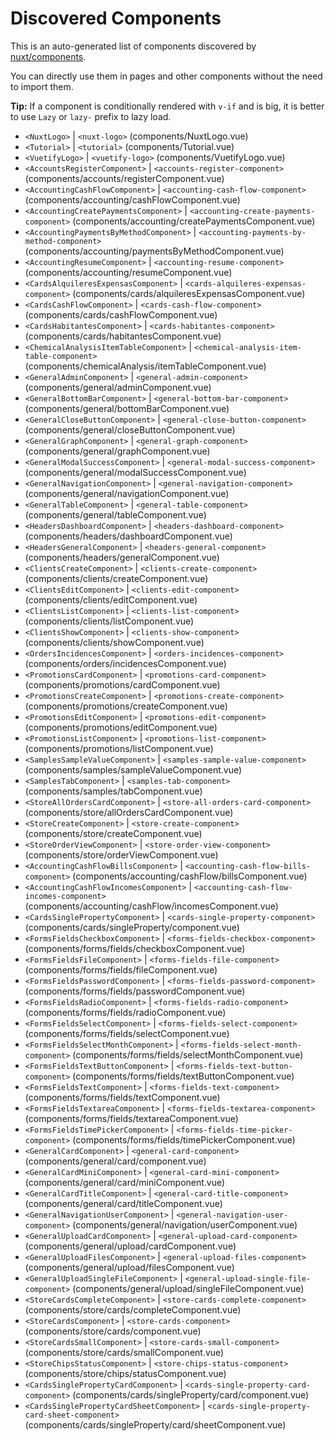 # Discovered Components

This is an auto-generated list of components discovered by [nuxt/components](https://github.com/nuxt/components).

You can directly use them in pages and other components without the need to import them.

**Tip:** If a component is conditionally rendered with `v-if` and is big, it is better to use `Lazy` or `lazy-` prefix to lazy load.

- `<NuxtLogo>` | `<nuxt-logo>` (components/NuxtLogo.vue)
- `<Tutorial>` | `<tutorial>` (components/Tutorial.vue)
- `<VuetifyLogo>` | `<vuetify-logo>` (components/VuetifyLogo.vue)
- `<AccountsRegisterComponent>` | `<accounts-register-component>` (components/accounts/registerComponent.vue)
- `<AccountingCashFlowComponent>` | `<accounting-cash-flow-component>` (components/accounting/cashFlowComponent.vue)
- `<AccountingCreatePaymentsComponent>` | `<accounting-create-payments-component>` (components/accounting/createPaymentsComponent.vue)
- `<AccountingPaymentsByMethodComponent>` | `<accounting-payments-by-method-component>` (components/accounting/paymentsByMethodComponent.vue)
- `<AccountingResumeComponent>` | `<accounting-resume-component>` (components/accounting/resumeComponent.vue)
- `<CardsAlquileresExpensasComponent>` | `<cards-alquileres-expensas-component>` (components/cards/alquileresExpensasComponent.vue)
- `<CardsCashFlowComponent>` | `<cards-cash-flow-component>` (components/cards/cashFlowComponent.vue)
- `<CardsHabitantesComponent>` | `<cards-habitantes-component>` (components/cards/habitantesComponent.vue)
- `<ChemicalAnalysisItemTableComponent>` | `<chemical-analysis-item-table-component>` (components/chemicalAnalysis/itemTableComponent.vue)
- `<GeneralAdminComponent>` | `<general-admin-component>` (components/general/adminComponent.vue)
- `<GeneralBottomBarComponent>` | `<general-bottom-bar-component>` (components/general/bottomBarComponent.vue)
- `<GeneralCloseButtonComponent>` | `<general-close-button-component>` (components/general/closeButtonComponent.vue)
- `<GeneralGraphComponent>` | `<general-graph-component>` (components/general/graphComponent.vue)
- `<GeneralModalSuccessComponent>` | `<general-modal-success-component>` (components/general/modalSuccessComponent.vue)
- `<GeneralNavigationComponent>` | `<general-navigation-component>` (components/general/navigationComponent.vue)
- `<GeneralTableComponent>` | `<general-table-component>` (components/general/tableComponent.vue)
- `<HeadersDashboardComponent>` | `<headers-dashboard-component>` (components/headers/dashboardComponent.vue)
- `<HeadersGeneralComponent>` | `<headers-general-component>` (components/headers/generalComponent.vue)
- `<ClientsCreateComponent>` | `<clients-create-component>` (components/clients/createComponent.vue)
- `<ClientsEditComponent>` | `<clients-edit-component>` (components/clients/editComponent.vue)
- `<ClientsListComponent>` | `<clients-list-component>` (components/clients/listComponent.vue)
- `<ClientsShowComponent>` | `<clients-show-component>` (components/clients/showComponent.vue)
- `<OrdersIncidencesComponent>` | `<orders-incidences-component>` (components/orders/incidencesComponent.vue)
- `<PromotionsCardComponent>` | `<promotions-card-component>` (components/promotions/cardComponent.vue)
- `<PromotionsCreateComponent>` | `<promotions-create-component>` (components/promotions/createComponent.vue)
- `<PromotionsEditComponent>` | `<promotions-edit-component>` (components/promotions/editComponent.vue)
- `<PromotionsListComponent>` | `<promotions-list-component>` (components/promotions/listComponent.vue)
- `<SamplesSampleValueComponent>` | `<samples-sample-value-component>` (components/samples/sampleValueComponent.vue)
- `<SamplesTabComponent>` | `<samples-tab-component>` (components/samples/tabComponent.vue)
- `<StoreAllOrdersCardComponent>` | `<store-all-orders-card-component>` (components/store/allOrdersCardComponent.vue)
- `<StoreCreateComponent>` | `<store-create-component>` (components/store/createComponent.vue)
- `<StoreOrderViewComponent>` | `<store-order-view-component>` (components/store/orderViewComponent.vue)
- `<AccountingCashFlowBillsComponent>` | `<accounting-cash-flow-bills-component>` (components/accounting/cashFlow/billsComponent.vue)
- `<AccountingCashFlowIncomesComponent>` | `<accounting-cash-flow-incomes-component>` (components/accounting/cashFlow/incomesComponent.vue)
- `<CardsSinglePropertyComponent>` | `<cards-single-property-component>` (components/cards/singleProperty/component.vue)
- `<FormsFieldsCheckboxComponent>` | `<forms-fields-checkbox-component>` (components/forms/fields/checkboxComponent.vue)
- `<FormsFieldsFileComponent>` | `<forms-fields-file-component>` (components/forms/fields/fileComponent.vue)
- `<FormsFieldsPasswordComponent>` | `<forms-fields-password-component>` (components/forms/fields/passwordComponent.vue)
- `<FormsFieldsRadioComponent>` | `<forms-fields-radio-component>` (components/forms/fields/radioComponent.vue)
- `<FormsFieldsSelectComponent>` | `<forms-fields-select-component>` (components/forms/fields/selectComponent.vue)
- `<FormsFieldsSelectMonthComponent>` | `<forms-fields-select-month-component>` (components/forms/fields/selectMonthComponent.vue)
- `<FormsFieldsTextButtonComponent>` | `<forms-fields-text-button-component>` (components/forms/fields/textButtonComponent.vue)
- `<FormsFieldsTextComponent>` | `<forms-fields-text-component>` (components/forms/fields/textComponent.vue)
- `<FormsFieldsTextareaComponent>` | `<forms-fields-textarea-component>` (components/forms/fields/textareaComponent.vue)
- `<FormsFieldsTimePickerComponent>` | `<forms-fields-time-picker-component>` (components/forms/fields/timePickerComponent.vue)
- `<GeneralCardComponent>` | `<general-card-component>` (components/general/card/component.vue)
- `<GeneralCardMiniComponent>` | `<general-card-mini-component>` (components/general/card/miniComponent.vue)
- `<GeneralCardTitleComponent>` | `<general-card-title-component>` (components/general/card/titleComponent.vue)
- `<GeneralNavigationUserComponent>` | `<general-navigation-user-component>` (components/general/navigation/userComponent.vue)
- `<GeneralUploadCardComponent>` | `<general-upload-card-component>` (components/general/upload/cardComponent.vue)
- `<GeneralUploadFilesComponent>` | `<general-upload-files-component>` (components/general/upload/filesComponent.vue)
- `<GeneralUploadSingleFileComponent>` | `<general-upload-single-file-component>` (components/general/upload/singleFileComponent.vue)
- `<StoreCardsCompleteComponent>` | `<store-cards-complete-component>` (components/store/cards/completeComponent.vue)
- `<StoreCardsComponent>` | `<store-cards-component>` (components/store/cards/component.vue)
- `<StoreCardsSmallComponent>` | `<store-cards-small-component>` (components/store/cards/smallComponent.vue)
- `<StoreChipsStatusComponent>` | `<store-chips-status-component>` (components/store/chips/statusComponent.vue)
- `<CardsSinglePropertyCardComponent>` | `<cards-single-property-card-component>` (components/cards/singleProperty/card/component.vue)
- `<CardsSinglePropertyCardSheetComponent>` | `<cards-single-property-card-sheet-component>` (components/cards/singleProperty/card/sheetComponent.vue)
